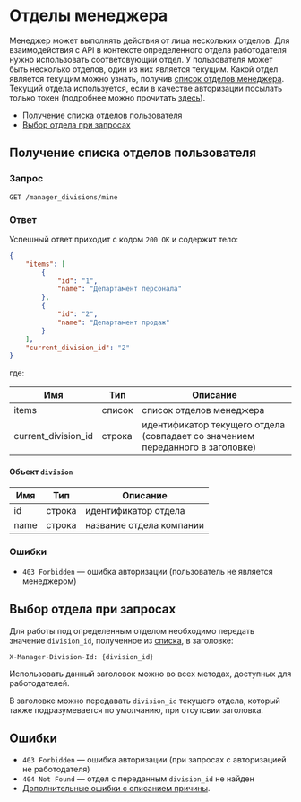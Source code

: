 # Отделы менеджера

Менеджер может выполнять действия от лица нескольких отделов. Для взаимодействия с API в контексте определенного
отдела работодателя нужно использовать соответсвующий отдел.
У пользователя может быть несколько отделов, один из них является текущим. Какой отдел является текущим можно узнать,
получив [список отделов менеджера](#get-manager-divisions). Текущий отдела используется, если в качестве авторизации посылать только токен
(подробнее можно прочитать [здесь](#using-division)).

* [Получение списка отделов пользователя](#get-manager-divisions)
* [Выбор отдела при запросах](#using-division)

<a name="get-manager-divisions"></a>
## Получение списка отделов пользователя

### Запрос

```
GET /manager_divisions/mine
```

### Ответ

Успешный ответ приходит с кодом `200 OK` и содержит тело:

```json
{
    "items": [
        {
            "id": "1",
            "name": "Департамент персонала"
        },
        {
            "id": "2",
            "name": "Департамент продаж"
        }
    ],
    "current_division_id": "2"
}
```

где:

Имя | Тип | Описание
--- | --- | ------
items | список | список отделов менеджера
current_division_id | строка | идентификатор текущего отдела (совпадает со значением переданного в заголовке)

<a name="division-info"></a>
#### Объект `division`

Имя | Тип | Описание
--- | --- | ------
id | строка | идентификатор отдела
name | строка | название отдела компании

### Ошибки

* `403 Forbidden` — ошибка авторизации (пользователь не является менеджером)


<a name="using-division"></a>
## Выбор отдела при запросах

Для работы под определенным отделом необходимо передать значение `division_id`, полученное из [списка](#get-manager-divisions), в заголовке:

```
X-Manager-Division-Id: {division_id}
```

Использовать данный заголовок можно во всех методах, доступных для работодателей.

В заголовке можно передавать `division_id` текущего отдела, который также подразумевается по умолчанию, при отсутсвии заголовка.


<a name="errors"></a>
## Ошибки

* `403 Forbidden` — ошибка авторизации (при запросах с авторизацией не работодателя)
* `404 Not Found` — отдел с переданным `division_id` не найден
* [Дополнительные ошибки с описанием причины](/docs/errors.md#manager-divisions).
